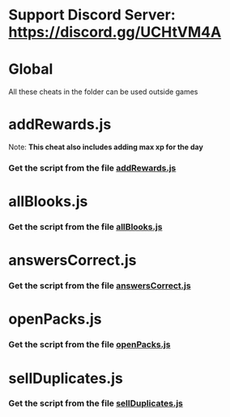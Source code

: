# Support Discord Server: https://discord.gg/UCHtVM4A

# Global

All these cheats in the folder can be used outside games

# addRewards.js

Note: **This cheat also includes adding max xp for the day**

### Get the script from the file [addRewards.js](https://raw.githubusercontent.com/Jude-Gideon/Blooket/main/Global/addRewards.js)

# allBlooks.js

### Get the script from the file [allBlooks.js](https://raw.githubusercontent.com/Jude-Gideon/Blooket/main/Global/allBlooks.js)

# answersCorrect.js

### Get the script from the file [answersCorrect.js](https://raw.githubusercontent.com/Jude-Gideon/Blooket/main/global/answersCorrect.js)

# openPacks.js

### Get the script from the file [openPacks.js](https://raw.githubusercontent.com/Jude-Gideon/Blooket/main/global/openPacks.js)

# sellDuplicates.js

### Get the script from the file [sellDuplicates.js](https://raw.githubusercontent.com/Jude-Gideon/Blooket/main/global/sellDuplicates.js)
